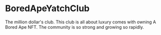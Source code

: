 # BoredApeYatchClub
The million dollar's  club. This club is all about luxury comes with owning A Bored Ape NFT. The community is so strong and growing so rapidly. 
